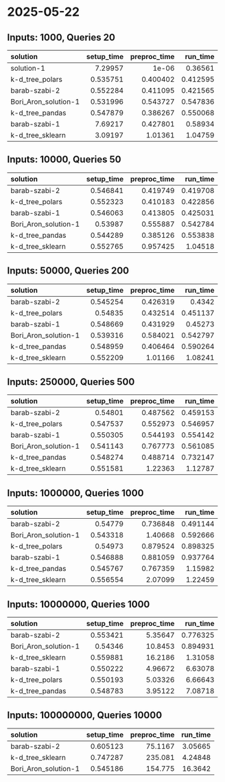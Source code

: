 # 2025-05-22

## Inputs: 1000, Queries 20

| solution             |   setup_time |   preproc_time |   run_time |
|:---------------------|-------------:|---------------:|-----------:|
| solution-1           |     7.29957  |       1e-06    |   0.36561  |
| k-d_tree_polars      |     0.535751 |       0.400402 |   0.412595 |
| barab-szabi-2        |     0.552284 |       0.411095 |   0.421565 |
| Bori_Aron_solution-1 |     0.531996 |       0.543727 |   0.547836 |
| k-d_tree_pandas      |     0.547879 |       0.386267 |   0.550068 |
| barab-szabi-1        |     7.69217  |       0.427801 |   0.58934  |
| k-d_tree_sklearn     |     3.09197  |       1.01361  |   1.04759  |

## Inputs: 10000, Queries 50

| solution             |   setup_time |   preproc_time |   run_time |
|:---------------------|-------------:|---------------:|-----------:|
| barab-szabi-2        |     0.546841 |       0.419749 |   0.419708 |
| k-d_tree_polars      |     0.552323 |       0.410183 |   0.422856 |
| barab-szabi-1        |     0.546063 |       0.413805 |   0.425031 |
| Bori_Aron_solution-1 |     0.53987  |       0.555887 |   0.542784 |
| k-d_tree_pandas      |     0.544289 |       0.385126 |   0.553838 |
| k-d_tree_sklearn     |     0.552765 |       0.957425 |   1.04518  |

## Inputs: 50000, Queries 200

| solution             |   setup_time |   preproc_time |   run_time |
|:---------------------|-------------:|---------------:|-----------:|
| barab-szabi-2        |     0.545254 |       0.426319 |   0.4342   |
| k-d_tree_polars      |     0.54835  |       0.432514 |   0.451137 |
| barab-szabi-1        |     0.548669 |       0.431929 |   0.45273  |
| Bori_Aron_solution-1 |     0.539316 |       0.584021 |   0.542797 |
| k-d_tree_pandas      |     0.548959 |       0.406464 |   0.590264 |
| k-d_tree_sklearn     |     0.552209 |       1.01166  |   1.08241  |

## Inputs: 250000, Queries 500

| solution             |   setup_time |   preproc_time |   run_time |
|:---------------------|-------------:|---------------:|-----------:|
| barab-szabi-2        |     0.54801  |       0.487562 |   0.459153 |
| k-d_tree_polars      |     0.547537 |       0.552973 |   0.546957 |
| barab-szabi-1        |     0.550305 |       0.544193 |   0.554142 |
| Bori_Aron_solution-1 |     0.541143 |       0.767773 |   0.561085 |
| k-d_tree_pandas      |     0.548274 |       0.488714 |   0.732147 |
| k-d_tree_sklearn     |     0.551581 |       1.22363  |   1.12787  |

## Inputs: 1000000, Queries 1000

| solution             |   setup_time |   preproc_time |   run_time |
|:---------------------|-------------:|---------------:|-----------:|
| barab-szabi-2        |     0.54779  |       0.736848 |   0.491144 |
| Bori_Aron_solution-1 |     0.543318 |       1.40668  |   0.592666 |
| k-d_tree_polars      |     0.54973  |       0.879524 |   0.898325 |
| barab-szabi-1        |     0.546888 |       0.881059 |   0.937764 |
| k-d_tree_pandas      |     0.545767 |       0.767359 |   1.15982  |
| k-d_tree_sklearn     |     0.556554 |       2.07099  |   1.22459  |

## Inputs: 10000000, Queries 1000

| solution             |   setup_time |   preproc_time |   run_time |
|:---------------------|-------------:|---------------:|-----------:|
| barab-szabi-2        |     0.553421 |        5.35647 |   0.776325 |
| Bori_Aron_solution-1 |     0.54346  |       10.8453  |   0.894931 |
| k-d_tree_sklearn     |     0.559881 |       16.2186  |   1.31058  |
| barab-szabi-1        |     0.550222 |        4.96672 |   6.63078  |
| k-d_tree_polars      |     0.550193 |        5.03326 |   6.66643  |
| k-d_tree_pandas      |     0.548783 |        3.95122 |   7.08718  |

## Inputs: 100000000, Queries 10000

| solution             |   setup_time |   preproc_time |   run_time |
|:---------------------|-------------:|---------------:|-----------:|
| barab-szabi-2        |     0.605123 |        75.1167 |    3.05665 |
| k-d_tree_sklearn     |     0.747287 |       235.081  |    4.24848 |
| Bori_Aron_solution-1 |     0.545186 |       154.775  |   16.3642  |